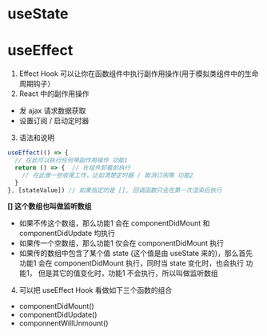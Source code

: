 # useState
# useEffect
1. Effect Hook 可以让你在函数组件中执行副作用操作(用于模拟类组件中的生命周期钩子）
2. React 中的副作用操作
- 发 ajax 请求数据获取
- 设置订阅 / 启动定时器
3. 语法和说明
  ```js
  useEffect(() => {
    // 在此可以执行任何带副作用操作 功能1
    return () => {  // 在组件卸载前执行
      // 在此做一些收尾工作，比如清楚定时器 / 取消订阅等 功能2
    }
  }, [stateValue]) // 如果指定的是 [], 回调函数只会在第一次渲染后执行
  ```

**[] 这个数组也叫做监听数组**
- 如果不传这个数组，那么功能1 会在 componentDidMount 和 componentDidUpdate 均执行
- 如果传一个空数组，那么功能1 仅会在 componentDidMount 执行
- 如果传的数组中包含了某个值 state (这个值是由 useState 来的)，那么首先 功能1 会在 componentDidMount 执行，同时当 state 变化时，也会执行 功能1， 但是其它的值变化时，功能1 不会执行，所以叫做监听数组

4. 可以把 useEffect Hook 看做如下三个函数的组合
- componentDidMount()
- componentDidUpdate()
- componnentWillUnmount()
